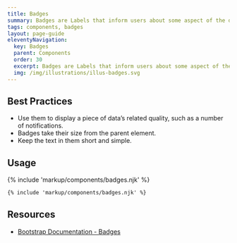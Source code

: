 ```yaml
---
title: Badges
summary: Badges are Labels that inform users about some aspect of the data, such as the count of related items.
tags: components, badges
layout: page-guide
eleventyNavigation:
  key: Badges
  parent: Components
  order: 30
  excerpt: Badges are Labels that inform users about some aspect of the data, such as the count of related items.
  img: /img/illustrations/illus-badges.svg
---
```

  
## Best Practices

- Use them to display a piece of data’s related quality, such as a number of notifications.
- Badges take their size from the parent element.
- Keep the text in them short and simple.

## Usage

{% include 'markup/components/badges.njk' %}

``` html
{% include 'markup/components/badges.njk' %}
```

## Resources
* <a href="{% include 'links/badges.njk' %}" target="_blank">Bootstrap Documentation - Badges</a>
